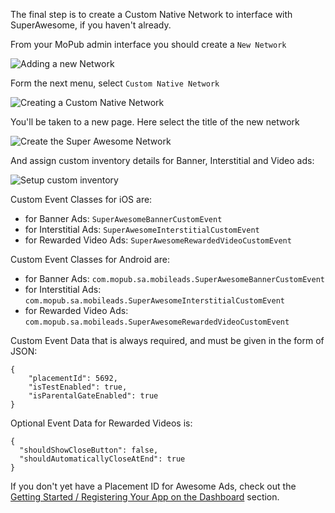 The final step is to create a Custom Native Network to interface with SuperAwesome, if you haven't already.

From your MoPub admin interface you should create a `New Network`

![](img/IMG_15_MoPub5.png "Adding a new Network")

Form the next menu, select `Custom Native Network`

![](img/IMG_15_MoPub6.png "Creating a Custom Native Network")

You'll be taken to a new page. Here select the title of the new network

![](img/IMG_15_MoPub7.png "Create the Super Awesome Network")

And assign custom inventory details for Banner, Interstitial and Video ads:

![](img/IMG_15_MoPub8.png "Setup custom inventory")

Custom Event Classes for iOS are:
  * for Banner Ads: `SuperAwesomeBannerCustomEvent`
  * for Interstitial Ads: `SuperAwesomeInterstitialCustomEvent`
  * for Rewarded Video Ads: `SuperAwesomeRewardedVideoCustomEvent`

Custom Event Classes for Android are:
  * for Banner Ads: `com.mopub.sa.mobileads.SuperAwesomeBannerCustomEvent`
  * for Interstitial Ads: `com.mopub.sa.mobileads.SuperAwesomeInterstitialCustomEvent`
  * for Rewarded Video Ads: `com.mopub.sa.mobileads.SuperAwesomeRewardedVideoCustomEvent`

Custom Event Data that is always required, and must be given in the form of  JSON:

```
{
	"placementId": 5692,
	"isTestEnabled": true,
	"isParentalGateEnabled": true
}

```

Optional Event Data for Rewarded Videos is:

```
{
  "shouldShowCloseButton": false,
  "shouldAutomaticallyCloseAtEnd": true
}

```

If you don't yet have a Placement ID for Awesome Ads, check out the [Getting Started / Registering Your App on the Dashboard](https://developers.superawesome.tv/docs/iossdk/Getting%20Started/Registering%20Your%20App%20on%20the%20Dashboard?version=4) section.

